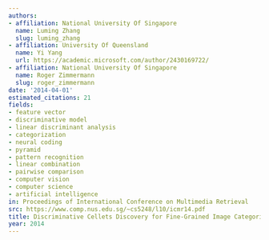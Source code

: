 ```yaml
---
authors:
- affiliation: National University Of Singapore
  name: Luming Zhang
  slug: luming_zhang
- affiliation: University Of Queensland
  name: Yi Yang
  url: https://academic.microsoft.com/author/2430169722/
- affiliation: National University Of Singapore
  name: Roger Zimmermann
  slug: roger_zimmermann
date: '2014-04-01'
estimated_citations: 21
fields:
- feature vector
- discriminative model
- linear discriminant analysis
- categorization
- neural coding
- pyramid
- pattern recognition
- linear combination
- pairwise comparison
- computer vision
- computer science
- artificial intelligence
in: Proceedings of International Conference on Multimedia Retrieval
src: https://www.comp.nus.edu.sg/~cs5248/l10/icmr14.pdf
title: Discriminative Cellets Discovery for Fine-Grained Image Categories Retrieval
year: 2014
---
```

